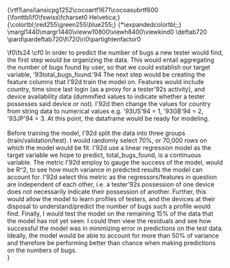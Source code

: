 {\rtf1\ansi\ansicpg1252\cocoartf1671\cocoasubrtf600
{\fonttbl\f0\fswiss\fcharset0 Helvetica;}
{\colortbl;\red255\green255\blue255;}
{\*\expandedcolortbl;;}
\margl1440\margr1440\vieww10800\viewh8400\viewkind0
\deftab720
\pard\pardeftab720\fi720\ri0\partightenfactor0

\f0\fs24 \cf0 In order to predict the number of bugs a new tester would find, the first step would be organizing the data. This would entail aggregating the number of bugs found by user, so that we could establish our target variable, \'93total_bugs_found.\'94  The next step would be creating the feature columns that I\'92d train the model on. Features would include country, time since last login (as a proxy for a tester\'92s activity), and device availability data (dummified values to indicate whether a tester possesses said device or not). I\'92d then change the values for country from string data to numerical values e.g. \'93US\'94 = 1, \'93GB\'94 = 2, \'93JP\'94 = 3. At this point, the dataframe would be ready for modeling. \
\
Before training the model, I\'92d split the data into three groups (train/validation/test). I would randomly select 70%, or 70,000 rows on which the model would be fit. I\'92d use a linear regression model as the target variable we hope to predict, total_bugs_found, is a continuous variable. The metric I\'92d employ to gauge the success of the model, would be R^2, to see how much variance in predicted results the model can account for. I\'92d select this metric as the regressors/features in question are independent of each other, i.e. a tester\'92s possession of one device does not necessarily indicate their possession of another. Further, this would allow the model to learn profiles of testers, and the devices at their disposal to understand/predict the number of bugs such a profile would find. Finally, I would test the model on the remaining 15% of the data that the model has not yet seen. I could then view the residuals and see how successful the model was in minimizing error in predictions on the test data. Ideally, the model would be able to account for more than 50% of variance and therefore be performing better than chance when making predictions on the numbers of bugs.\
}